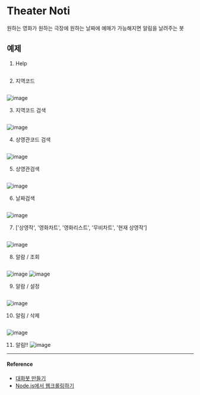 # Theater Noti

원하는 영화가 원하는 극장에 원하는 날짜에 예매가 가능해지면 알림을 날려주는 봇

## 예제

1. Help
```text
```

2. 지역코드
```text
```
![image](https://user-images.githubusercontent.com/24274424/63277149-caf41480-c2df-11e9-8fa9-558a3178464d.png)

3. 지역코드 검색
```text
```
![image](https://user-images.githubusercontent.com/24274424/63277218-eb23d380-c2df-11e9-8746-02d186760851.png)

4. 상영관코드 검색
```text
```
![image](https://user-images.githubusercontent.com/24274424/63277285-07c00b80-c2e0-11e9-93ff-5c97ad7b9192.png)

5. 상영관검색 
```text
```
![image](https://user-images.githubusercontent.com/24274424/63277362-2a522480-c2e0-11e9-8769-8e7c6777eada.png)

6. 날짜검색
```text
```
![image](https://user-images.githubusercontent.com/24274424/63277416-3fc74e80-c2e0-11e9-849c-3bf204e1e8a5.png)

7. ['상영작', '영화차트', '영화리스트', '무비차트', '현재 상영작']
```text
```
![image](https://user-images.githubusercontent.com/24274424/63277711-c8de8580-c2e0-11e9-8643-1f9e4e98ade9.png)

8. 알람 / 조회
```text
```
![image](https://user-images.githubusercontent.com/24274424/63277895-2bd01c80-c2e1-11e9-9142-7b553200058b.png)
![image](https://user-images.githubusercontent.com/24274424/63278124-a862fb00-c2e1-11e9-9d6a-fd64e3a2df3f.png)

9. 알람 / 설정
```text
```
![image](https://user-images.githubusercontent.com/24274424/63278070-8b2e2c80-c2e1-11e9-9e6c-16919dfafc9d.png)

10. 알림 / 삭제
```text
```
![image](https://user-images.githubusercontent.com/24274424/63278464-42c33e80-c2e2-11e9-9491-0f2a58e15ea5.png)

11. 알림!!
![image](https://user-images.githubusercontent.com/24274424/63278391-21625280-c2e2-11e9-80f8-86649fa297a2.png)



---

#### Reference 

- [대화봇 만들기](http://labs.brandi.co.kr/2019/01/30/kwakjs.html)
- [Node.js에서 웹크롤링하기](https://velog.io/@yesdoing/Node.js-%EC%97%90%EC%84%9C-%EC%9B%B9-%ED%81%AC%EB%A1%A4%EB%A7%81%ED%95%98%EA%B8%B0-wtjugync1m)
